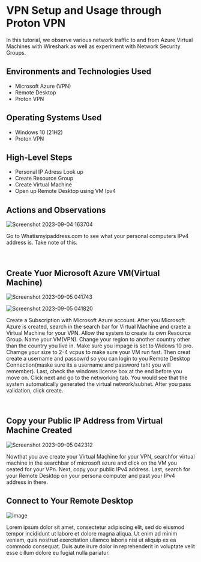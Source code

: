 <h1>VPN Setup and Usage through Proton VPN</h1>
In this tutorial, we observe various network traffic to and from Azure Virtual Machines with Wireshark as well as experiment with Network Security Groups. <br />


<h2>Environments and Technologies Used</h2>

- Microsoft Azure (VPN)
- Remote Desktop
- Proton VPN
  


<h2>Operating Systems Used </h2>

- Windows 10 (21H2)
- Proton VPN

<h2>High-Level Steps</h2>

- Personal IP Adress Look up
- Create Resource Group
- Create Virtual Machine
- Open up Remote Desktop using VM Ipv4




<h2>Actions and Observations</h2>


![Screenshot 2023-09-04 163704](https://github.com/kavismith/VPN-Setup/assets/143667203/686285da-0ef9-4f2a-990b-cc88202a92ff)

</p>
<p>
Go to Whatismyipaddress.com to see what your personal computers IPv4 address is. Take note of this. 
</p>
<br />
<h2>Create Yuor Microsoft Azure VM(Virtual Machine)</h2>

![Screenshot 2023-09-05 041743](https://github.com/kavismith/VPN-Setup/assets/143667203/412265d7-de72-4ae6-979d-3b31b0e35afa) 

![Screenshot 2023-09-05 041820](https://github.com/kavismith/VPN-Setup/assets/143667203/febd0df2-8168-420c-ae59-84ad83abe440)

</p>
<p>
Create a Subscription with Microsoft Azure account. After you Microsoft Azure is created, search in the search bar for Virtual Machine and craete a Virtual Machine for your VPN. Allow the system to create its own Resource Group. Name your VM(VPN). Change your region to another country other than the country you live in. Make sure you impage is set to Widows 10 pro. Chamge your size to 2-4 vcpus to make sure your VM run fast. Then creat create a username and passowrd so you can login to you Remote Desktop Connection(maske sure its a username and password taht you will remember). Last, check the windows license box at the end before you move on. Click next and go to the networking tab. You would see that the system automatically generated the virtual network/subnet. After you pass validation, click create. 
</p>
<br />

<h2>Copy your Public IP Address from Virtual Machine Created</h2> 

![Screenshot 2023-09-05 042312](https://github.com/kavismith/VPN-Setup/assets/143667203/de66f10c-d657-4057-a254-579cd0ecba32)


</p>
<p>
Nowthat you ave create your Virtual Machine for your VPN,  searchfor virtual machine in the searchbar of microsoft azure and click on the VM you ceated for your VPn. Next, copy your public IPv4 address. Last, search for your Remote Desktop on your persona computer and past your IPv4 address in there.
</p>

<h2>Connect to Your Remote Desktop</h2>


![image](https://github.com/kavismith/VPN-Setup/assets/143667203/8cd05a3b-4f52-4aec-83e1-844a6abfb7c4)


</p>
<p>
Lorem ipsum dolor sit amet, consectetur adipiscing elit, sed do eiusmod tempor incididunt ut labore et dolore magna aliqua. Ut enim ad minim veniam, quis nostrud exercitation ullamco laboris nisi ut aliquip ex ea commodo consequat. Duis aute irure dolor in reprehenderit in voluptate velit esse cillum dolore eu fugiat nulla pariatur.
</p>
